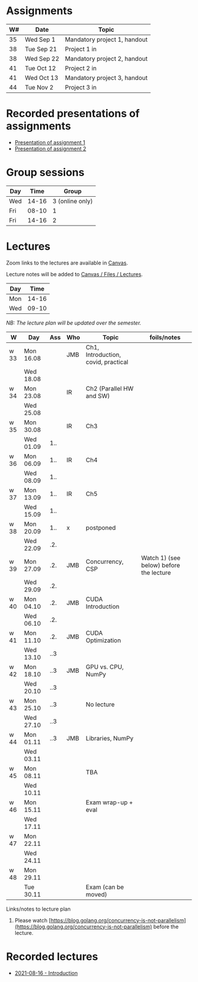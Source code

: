 # Assignments

| W# | Date         | Topic                        |
|----|--------------|------------------------------|
| 35 | Wed   Sep 1  | Mandatory project 1, handout |
| 38 | Tue   Sep 21 | Project 1 in                 |
| 38 | Wed   Sep 22 | Mandatory project 2, handout |
| 41 | Tue   Oct 12 | Project 2 in                 |
| 41 | Wed   Oct 13 | Mandatory project 3, handout |
| 44 | Tue   Nov 2  | Project 3 in                 |

# Recorded presentations of assignments

* [Presentation of assignment 1](https://mediasite.uit.no/Mediasite/Play/1b8c998c6b9c4177a01ae1115dc910b41d)
* [Presentation of assignment 2](https://mediasite.uit.no/Mediasite/Play/8a5ec87d92ee41e197a371fe64a7d20c1d)

# Group sessions

| Day | Time  | Group           |
|-----|-------|-----------------|
| Wed | 14-16 | 3 (online only) |
| Fri | 08-10 | 1               |
| Fri | 14-16 | 2               |



# Lectures

Zoom links to the lectures are available in [Canvas](https://uit.instructure.com/courses/22516).

Lecture notes will be added to [Canvas / Files / Lectures](https://uit.instructure.com/courses/22516/files/folder/lectures). 

| Day | Time  |
|-----|-------|
| Mon | 14-16 |
| Wed | 09-10 |

*NB: The lecture plan will be updated over the semester.*

| W    | Day       | Ass | Who | Topic                               | foils/notes                             |
|------|-----------|-----|-----|-------------------------------------|-----------------------------------------|
| w 33 | Mon 16.08 |     | JMB | Ch1, Introduction, covid, practical |                                         |
|      | Wed 18.08 |     |     |                                     |                                         |
| w 34 | Mon 23.08 |     | IR  | Ch2 (Parallel HW and SW)            |                                         |
|      | Wed 25.08 |     |     |                                     |                                         |
| w 35 | Mon 30.08 |     | IR  | Ch3                                 |                                         |
|      | Wed 01.09 | 1.. |     |                                     |                                         |
| w 36 | Mon 06.09 | 1.. | IR  | Ch4                                 |                                         |
|      | Wed 08.09 | 1.. |     |                                     |                                         |
| w 37 | Mon 13.09 | 1.. | IR  | Ch5                                 |                                         |
|      | Wed 15.09 | 1.. |     |                                     |                                         |
| w 38 | Mon 20.09 | 1.. | x   | postponed                           |                                         |
|      | Wed 22.09 | .2. |     |                                     |                                         |
| w 39 | Mon 27.09 | .2. | JMB |  Concurrency, CSP                   | Watch 1) (see below) before the lecture |
|      | Wed 29.09 | .2. |     |                                     |                                         |
| w 40 | Mon 04.10 | .2. | JMB | CUDA Introduction                   |                                         |
|      | Wed 06.10 | .2. |     |                                     |                                         |
| w 41 | Mon 11.10 | .2. | JMB | CUDA Optimization                   |                                         |
|      | Wed 13.10 | ..3 |     |                                     |                                         |
| w 42 | Mon 18.10 | ..3 | JMB | GPU vs. CPU, NumPy                  |                                         |
|      | Wed 20.10 | ..3 |     |                                     |                                         |
| w 43 | Mon 25.10 | ..3 |     | No lecture                          |                                         |
|      | Wed 27.10 | ..3 |     |                                     |                                         |
| w 44 | Mon 01.11 | ..3 | JMB | Libraries, NumPy                    |                                         |
|      | Wed 03.11 |     |     |                                     |                                         |
| w 45 | Mon 08.11 |     |     | TBA                                 |                                         |
|      | Wed 10.11 |     |     |                                     |                                         |
| w 46 | Mon 15.11 |     |     | Exam wrap-up + eval                 |                                         |
|      | Wed 17.11 |     |     |                                     |                                         |
| w 47 | Mon 22.11 |     |     |                                     |                                         |
|      | Wed 24.11 |     |     |                                     |                                         |
| w 48 | Mon 29.11 |     |     |                                     |                                         |
|      | Tue 30.11 |     |     | Exam (can be moved)                 |                                         |


Links/notes to lecture plan
1. Please watch [https://blog.golang.org/concurrency-is-not-parallelism](https://blog.golang.org/concurrency-is-not-parallelism) before the lecture.

# Recorded lectures

- [2021-08-16 - Introduction](https://mediasite.uit.no/Mediasite/Play/f16de062c8fd4be3aae95e67d0701e801d)

